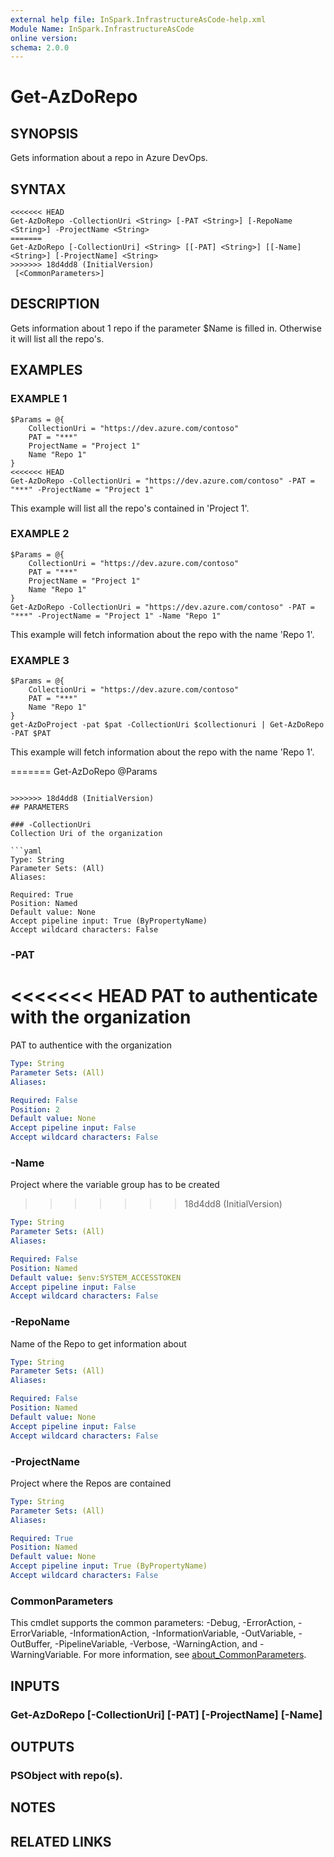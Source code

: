 ```yaml
---
external help file: InSpark.InfrastructureAsCode-help.xml
Module Name: InSpark.InfrastructureAsCode
online version:
schema: 2.0.0
---
```


# Get-AzDoRepo

## SYNOPSIS
Gets information about a repo in Azure DevOps.

## SYNTAX

```
<<<<<<< HEAD
Get-AzDoRepo -CollectionUri <String> [-PAT <String>] [-RepoName <String>] -ProjectName <String>
=======
Get-AzDoRepo [-CollectionUri] <String> [[-PAT] <String>] [[-Name] <String>] [-ProjectName] <String>
>>>>>>> 18d4dd8 (InitialVersion)
 [<CommonParameters>]
```

## DESCRIPTION
Gets information about 1 repo if the parameter $Name is filled in.
Otherwise it will list all the repo's.

## EXAMPLES

### EXAMPLE 1
```
$Params = @{
    CollectionUri = "https://dev.azure.com/contoso"
    PAT = "***"
    ProjectName = "Project 1"
    Name "Repo 1"
}
<<<<<<< HEAD
Get-AzDoRepo -CollectionUri = "https://dev.azure.com/contoso" -PAT = "***" -ProjectName = "Project 1"
```

This example will list all the repo's contained in 'Project 1'.

### EXAMPLE 2
```
$Params = @{
    CollectionUri = "https://dev.azure.com/contoso"
    PAT = "***"
    ProjectName = "Project 1"
    Name "Repo 1"
}
Get-AzDoRepo -CollectionUri = "https://dev.azure.com/contoso" -PAT = "***" -ProjectName = "Project 1" -Name "Repo 1"
```

This example will fetch information about the repo with the name 'Repo 1'.

### EXAMPLE 3
```
$Params = @{
    CollectionUri = "https://dev.azure.com/contoso"
    PAT = "***"
    Name "Repo 1"
}
get-AzDoProject -pat $pat -CollectionUri $collectionuri | Get-AzDoRepo -PAT $PAT
```

This example will fetch information about the repo with the name 'Repo 1'.

=======
Get-AzDoRepo @Params
```

>>>>>>> 18d4dd8 (InitialVersion)
## PARAMETERS

### -CollectionUri
Collection Uri of the organization

```yaml
Type: String
Parameter Sets: (All)
Aliases:

Required: True
Position: Named
Default value: None
Accept pipeline input: True (ByPropertyName)
Accept wildcard characters: False
```

### -PAT
<<<<<<< HEAD
PAT to authenticate with the organization
=======
PAT to authentice with the organization

```yaml
Type: String
Parameter Sets: (All)
Aliases:

Required: False
Position: 2
Default value: None
Accept pipeline input: False
Accept wildcard characters: False
```

### -Name
Project where the variable group has to be created
>>>>>>> 18d4dd8 (InitialVersion)

```yaml
Type: String
Parameter Sets: (All)
Aliases:

Required: False
Position: Named
Default value: $env:SYSTEM_ACCESSTOKEN
Accept pipeline input: False
Accept wildcard characters: False
```

### -RepoName
Name of the Repo to get information about

```yaml
Type: String
Parameter Sets: (All)
Aliases:

Required: False
Position: Named
Default value: None
Accept pipeline input: False
Accept wildcard characters: False
```

### -ProjectName
Project where the Repos are contained

```yaml
Type: String
Parameter Sets: (All)
Aliases:

Required: True
Position: Named
Default value: None
Accept pipeline input: True (ByPropertyName)
Accept wildcard characters: False
```

### CommonParameters
This cmdlet supports the common parameters: -Debug, -ErrorAction, -ErrorVariable, -InformationAction, -InformationVariable, -OutVariable, -OutBuffer, -PipelineVariable, -Verbose, -WarningAction, and -WarningVariable. For more information, see [about_CommonParameters](http://go.microsoft.com/fwlink/?LinkID=113216).

## INPUTS

### Get-AzDoRepo [-CollectionUri] <string> [-PAT] <string> [-ProjectName] <string> [-Name] <string>
## OUTPUTS

### PSObject with repo(s).
## NOTES

## RELATED LINKS
